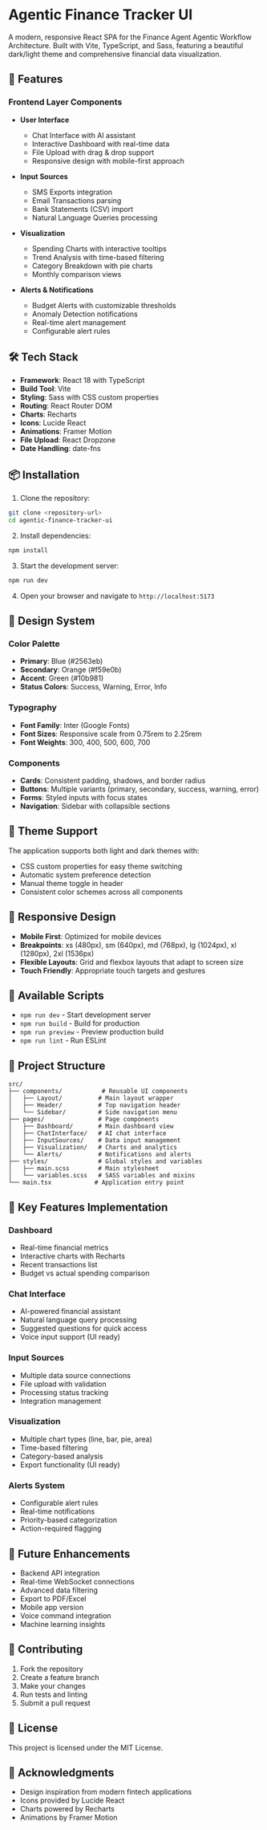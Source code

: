 # Agentic Finance Tracker UI

A modern, responsive React SPA for the Finance Agent Agentic Workflow Architecture. Built with Vite, TypeScript, and Sass, featuring a beautiful dark/light theme and comprehensive financial data visualization.

## 🚀 Features

### Frontend Layer Components

- **User Interface**
  - Chat Interface with AI assistant
  - Interactive Dashboard with real-time data
  - File Upload with drag & drop support
  - Responsive design with mobile-first approach

- **Input Sources**
  - SMS Exports integration
  - Email Transactions parsing
  - Bank Statements (CSV) import
  - Natural Language Queries processing

- **Visualization**
  - Spending Charts with interactive tooltips
  - Trend Analysis with time-based filtering
  - Category Breakdown with pie charts
  - Monthly comparison views

- **Alerts & Notifications**
  - Budget Alerts with customizable thresholds
  - Anomaly Detection notifications
  - Real-time alert management
  - Configurable alert rules

## 🛠️ Tech Stack

- **Framework**: React 18 with TypeScript
- **Build Tool**: Vite
- **Styling**: Sass with CSS custom properties
- **Routing**: React Router DOM
- **Charts**: Recharts
- **Icons**: Lucide React
- **Animations**: Framer Motion
- **File Upload**: React Dropzone
- **Date Handling**: date-fns

## 📦 Installation

1. Clone the repository:
```bash
git clone <repository-url>
cd agentic-finance-tracker-ui
```

2. Install dependencies:
```bash
npm install
```

3. Start the development server:
```bash
npm run dev
```

4. Open your browser and navigate to `http://localhost:5173`

## 🎨 Design System

### Color Palette
- **Primary**: Blue (#2563eb)
- **Secondary**: Orange (#f59e0b)
- **Accent**: Green (#10b981)
- **Status Colors**: Success, Warning, Error, Info

### Typography
- **Font Family**: Inter (Google Fonts)
- **Font Sizes**: Responsive scale from 0.75rem to 2.25rem
- **Font Weights**: 300, 400, 500, 600, 700

### Components
- **Cards**: Consistent padding, shadows, and border radius
- **Buttons**: Multiple variants (primary, secondary, success, warning, error)
- **Forms**: Styled inputs with focus states
- **Navigation**: Sidebar with collapsible sections

## 🌙 Theme Support

The application supports both light and dark themes with:
- CSS custom properties for easy theme switching
- Automatic system preference detection
- Manual theme toggle in header
- Consistent color schemes across all components

## 📱 Responsive Design

- **Mobile First**: Optimized for mobile devices
- **Breakpoints**: xs (480px), sm (640px), md (768px), lg (1024px), xl (1280px), 2xl (1536px)
- **Flexible Layouts**: Grid and flexbox layouts that adapt to screen size
- **Touch Friendly**: Appropriate touch targets and gestures

## 🔧 Available Scripts

- `npm run dev` - Start development server
- `npm run build` - Build for production
- `npm run preview` - Preview production build
- `npm run lint` - Run ESLint

## 📁 Project Structure

```
src/
├── components/           # Reusable UI components
│   ├── Layout/          # Main layout wrapper
│   ├── Header/          # Top navigation header
│   └── Sidebar/         # Side navigation menu
├── pages/               # Page components
│   ├── Dashboard/       # Main dashboard view
│   ├── ChatInterface/   # AI chat interface
│   ├── InputSources/    # Data input management
│   ├── Visualization/   # Charts and analytics
│   └── Alerts/          # Notifications and alerts
├── styles/              # Global styles and variables
│   ├── main.scss        # Main stylesheet
│   └── variables.scss   # SASS variables and mixins
└── main.tsx            # Application entry point
```

## 🎯 Key Features Implementation

### Dashboard
- Real-time financial metrics
- Interactive charts with Recharts
- Recent transactions list
- Budget vs actual spending comparison

### Chat Interface
- AI-powered financial assistant
- Natural language query processing
- Suggested questions for quick access
- Voice input support (UI ready)

### Input Sources
- Multiple data source connections
- File upload with validation
- Processing status tracking
- Integration management

### Visualization
- Multiple chart types (line, bar, pie, area)
- Time-based filtering
- Category-based analysis
- Export functionality (UI ready)

### Alerts System
- Configurable alert rules
- Real-time notifications
- Priority-based categorization
- Action-required flagging

## 🚀 Future Enhancements

- Backend API integration
- Real-time WebSocket connections
- Advanced data filtering
- Export to PDF/Excel
- Mobile app version
- Voice command integration
- Machine learning insights

## 🤝 Contributing

1. Fork the repository
2. Create a feature branch
3. Make your changes
4. Run tests and linting
5. Submit a pull request

## 📄 License

This project is licensed under the MIT License.

## 🙏 Acknowledgments

- Design inspiration from modern fintech applications
- Icons provided by Lucide React
- Charts powered by Recharts
- Animations by Framer Motion
